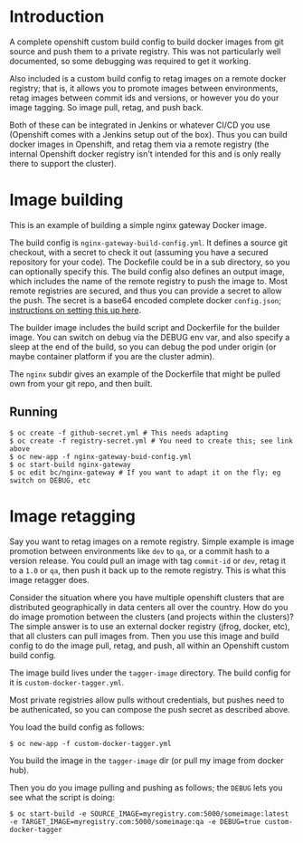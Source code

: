 # Introduction

A complete openshift custom build config to build docker images from git source and push them to a private registry. This was not particularly well documented, so some debugging was required to get it working.

Also included is a custom build config to retag images on a remote docker registry; that is, it allows you to promote images between environments, retag images between commit ids and versions, or however you do your image tagging. So image pull, retag, and push back.

Both of these can be integrated in Jenkins or whatever CI/CD you use (Openshift comes with a Jenkins setup out of the box). Thus you can build docker images in Openshift, and retag them via a remote registry (the internal Openshift docker registry isn't intended for this and is only really there to support the cluster).

# Image building

This is an example of building a simple nginx gateway Docker image.

The build config is `nginx-gateway-build-config.yml`. It defines a source git checkout, with a secret to check it out (assuming you have a secured repository for your code). The Dockefile could be in a sub directory, so you can optionally specify this. The build config also defines an output image, which includes the name of the remote registry to push the image to. Most remote registries are secured, and thus you can provide a secret to allow the push. The secret is a base64
encoded complete docker `config.json`; [instructions on setting this up here](registry-secret.md).

The builder image includes the build script and Dockerfile for the builder image. You can switch on debug via the DEBUG env var, and also specify a sleep at the end of the build, so you can debug the pod under origin (or maybe container platform if you are the cluster admin).

The `nginx` subdir gives an example of the Dockerfile that might be pulled own from your git repo, and then built.

## Running

```
$ oc create -f github-secret.yml # This needs adapting
$ oc create -f registry-secret.yml # You need to create this; see link above
$ oc new-app -f nginx-gateway-buid-config.yml
$ oc start-build nginx-gateway
$ oc edit bc/nginx-gateway # If you want to adapt it on the fly; eg switch on DEBUG, etc
```

# Image retagging

Say you want to retag images on a remote registry. Simple example is image promotion between environments like `dev` to `qa`, or a commit hash to a version release. You could pull an image with tag `commit-id` or `dev`, retag it to a `1.0` or `qa`, then push it back up to the remote registry. This is what this image retagger does.

Consider the situation where you have multiple openshift clusters that are distributed geographically in data centers all over the country. How do you do image promotion between the clusters (and projects within the clusters)? The simple answer is to use an external docker registry (jfrog, docker, etc), that all clusters can pull images from. Then you use this image and build config to do the image pull, retag, and push, all within an Openshift custom build config.

The image build lives under the `tagger-image` directory. The build config for it is `custom-docker-tagger.yml`.

Most private registries allow pulls without credentials, but pushes need to be authenicated, so you can compose the push secret as described above.

You load the build config as follows:
```
$ oc new-app -f custom-docker-tagger.yml
```

You build the image in the `tagger-image` dir (or pull my image from docker hub).

Then you do you image pulling and pushing as follows; the `DEBUG` lets you see what the script is doing:
```
$ oc start-build -e SOURCE_IMAGE=myregistry.com:5000/someimage:latest -e TARGET_IMAGE=myregistry.com:5000/someimage:qa -e DEBUG=true custom-docker-tagger
```

